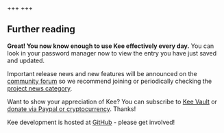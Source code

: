 +++
+++
<h2>Further reading</h2>

<p><strong>Great! You now know enough to use Kee effectively every day.</strong> You can look in your password manager now to view the entry you have just saved and updated.</p>

<p>Important release news and new features will be announced on the <a href="https://forum.kee.pm">community forum</a> so we recommend joining or periodically checking the <a href="https://forum.kee.pm/c/project-news">project news category</a>.</p>

<p id="donateCTA">Want to show your appreciation of Kee? You can subscribe to <a href="https://keevault.pm">Kee Vault</a> or <a href="https://forum.kee.pm/t/how-can-i-donate/214">donate via Paypal or cryptocurrency</a>. Thanks!</p>

<p>Kee development is hosted at <a href="https://github.com/kee-org/browser-addon">GitHub</a> - please get involved!</p>

<script type="text/javascript">
document.addEventListener("KeeFoxAddonStateTransferEvent", function(event) {

	var state = document.getElementsByTagName("KeeFoxAddonStateTransferElement")[0].getAttribute("state");
	var data = JSON.parse(state);

	if (data.sessionNames.some(name => name.toLowerCase() === "event")) {
        document.getElementById("donateCTA").style.display = "none";
    }
}, false);
</script>

